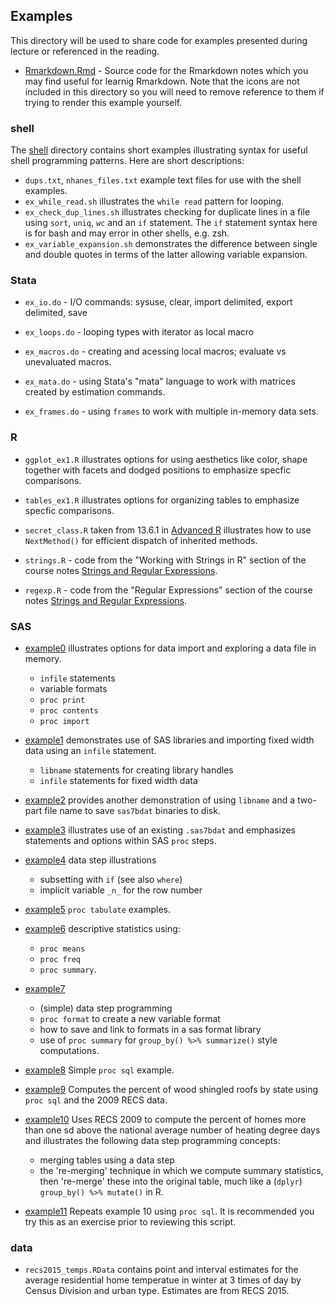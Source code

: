 ## Examples

This directory will be used to share code for examples presented during
lecture or referenced in the reading.  

- [Rmarkdown.Rmd](./Rmarkdown.Rmd) - Source code for the Rmarkdown notes
   which you may find useful for learnig Rmarkdown.  Note that the icons are
   not included in this directory so you will need to remove reference to them
   if trying to render this example yourself.


### shell

The [shell](./shell) directory contains short examples illustrating
syntax for useful shell programming patterns. Here are short descriptions:

 - `dups.txt`, `nhanes_files.txt` example text files for use with the
    shell examples.
 - `ex_while_read.sh` illustrates the `while read` pattern for looping.
 - `ex_check_dup_lines.sh` illustrates checking for duplicate lines in
    a file using `sort`, `uniq`, `wc` and an `if` statement. The `if`
    statement syntax here is for bash and may error in other shells,
    e.g. zsh.
 - `ex_variable_expansion.sh` demonstrates the difference between single
    and double quotes in terms of the latter allowing variable expansion.

### Stata

 - `ex_io.do` - I/O commands: sysuse, clear, import delimited,
    export delimited, save

 - `ex_loops.do` - looping types with iterator as local macro

 - `ex_macros.do` - creating and acessing local macros; evaluate
    vs unevaluated macros.

 - `ex_mata.do` - using Stata's "mata" language to work with
    matrices created by estimation commands.

 - `ex_frames.do` - using `frames` to work with multiple in-memory
    data sets. 

### R

 - `ggplot_ex1.R` illustrates options for using aesthetics like color, shape
    together with facets and dodged positions to emphasize specfic comparisons.

 - `tables_ex1.R` illustrates options for organizing tables 
    to emphasize specfic comparisons.

 - `secret_class.R` taken from 13.6.1 in
    [Advanced R](https://adv-r.hadley.nz/s3.html#s3-inheritance)
    illustrates how to use `NextMethod()` for efficient dispatch
    of inherited methods.

 -  `strings.R` - code from the "Working with Strings in R" section of the
     course notes [Strings and Regular Expressions][1].

 -  `regexp.R` - code from the "Regular Expressions" section of the course notes
     [Strings and Regular Expressions][1].
 
[1]: <https://jbhender.github.io/Stats506/F20/Strings_and_Regular_Expressions.html>

### SAS

 - [example0](./sas/example0.sas) illustrates options for data import
   and exploring a data file in memory.
   * `infile` statements
   * variable formats
   * `proc print`
   * `proc contents`
   * `proc import`

 - [example1](./sas/example1.sas) demonstrates use of SAS libraries
   and importing fixed width data using an `infile` statement. 
   * `libname` statements for creating library handles
   * `infile` statements for fixed width data

 - [example2](./sas/example2.sas) provides another demonstration of
   using `libname` and a two-part file name to save `sas7bdat` binaries
   to disk.

 - [example3](./sas/example3.sas) illustrates use of an existing `.sas7bdat`
   and emphasizes statements and options within SAS `proc` steps.

 - [example4](./sas/example4.sas) data step illustrations
   * subsetting with `if` (see also `where`)
   * implicit variable `_n_` for the row number

 - [example5](./sas/example5.sas) `proc tabulate` examples.
 
 - [example6](./sas/example6.sas) descriptive statistics using:
   * `proc means`
   * `proc freq`
   * `proc summary`. 
   
 - [example7](./sas/example7.sas)
   * (simple) data step programming
   * `proc format` to create a new variable format
   * how to save and link to formats in a sas format library
   * use of `proc summary` for `group_by() %>% summarize()` style computations.

 - [example8](./sas/example8.sas) Simple `proc sql` example. 

 - [example9](./sas/example9.sas) Computes the percent of wood shingled roofs by state 
   using `proc sql` and the 2009 RECS data.

 - [example10](./sas/example10.sas) Uses RECS 2009 to compute the percent of homes
   more than one sd above the national average number of heating degree days and
   illustrates the following data step programming concepts:
   * merging tables using a data step
   * the 're-merging' technique in which we compute summary statistics,
     then 're-merge' these into the original table, much like a
     (`dplyr`) `group_by() %>% mutate()` in R.   

 - [example11](./sas/example11.sas) Repeats example 10 using `proc sql`. It
   is recommended you try this as an exercise prior to reviewing this script. 
   
### data

 - `recs2015_temps.RData` contains point and interval estimates for the
    average residential home temperatue in winter at 3 times of day by
    Census Division and urban type.  Estimates are from RECS 2015.
  
